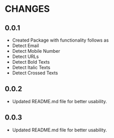 # CHANGES

## 0.0.1

- Created Package with functionality follows as
- Detect Email
- Detect Mobile Number
- Detect URLs
- Detect Bold Texts
- Detect Italic Texts
- Detect Crossed Texts

## 0.0.2

- Updated README.md file for better usability.

## 0.0.3

- Updated README.md file for better usability.
